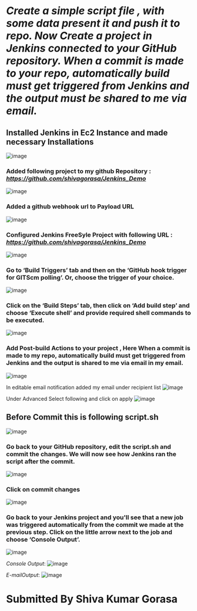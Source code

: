 # _Create a simple script file , with some data present it and push it to repo. Now Create a project in Jenkins connected to your GitHub repository. When a commit is made to your repo, automatically build must get triggered from Jenkins and the output must be shared to me via email._


## Installed Jenkins in Ec2 Instance and made necessary Installations

![image](https://github.com/shivagorasa/DevopsZen/assets/97184376/b8df533f-dd66-405e-a999-f62e1b91d707)



### Added following project to my github Repository : _https://github.com/shivagorasa/Jenkins_Demo_

![image](https://github.com/shivagorasa/DevopsZen/assets/97184376/e5b4adc2-40a3-46f6-be27-8f86808a9220)

### Added a github webhook url to Payload URL
![image](https://github.com/shivagorasa/DevopsZen/assets/97184376/29312696-a814-4e4b-9a97-641327b4c716)

### Configured Jenkins FreeSyle Project with following URL : _https://github.com/shivagorasa/Jenkins_Demo_
![image](https://github.com/shivagorasa/DevopsZen/assets/97184376/bd6c8552-a2c4-4983-ad77-508c3e4027bf)



### Go to ‘Build Triggers’ tab and then on the ‘GitHub hook trigger for GITScm polling’. Or, choose the trigger of your choice.
![image](https://github.com/shivagorasa/DevopsZen/assets/97184376/21792954-bc4c-4e54-9a2e-47ea79766278)

### Click on the ‘Build Steps’ tab, then click on ‘Add build step’ and choose ‘Execute shell’ and provide required shell commands to be executed.
![image](https://github.com/shivagorasa/DevopsZen/assets/97184376/25f09a25-16a3-4667-9f57-7d12c23a9cc8)

### Add Post-build Actions to your project , Here When a commit is made to my repo, automatically build must get triggered from Jenkins and the output is shared to me via email in my email.
![image](https://github.com/shivagorasa/DevopsZen/assets/97184376/d30f44ea-774a-43e4-bed8-f76cbb1fe8ce)


In editable email notification added my email under recipient list
![image](https://github.com/shivagorasa/DevopsZen/assets/97184376/129ad973-cca6-46e7-b326-365b76373b33)

Under Advanced Select following and click on apply
![image](https://github.com/shivagorasa/DevopsZen/assets/97184376/de919135-4c84-4402-b78a-050cdd968b33)


## Before Commit this is following script.sh
![image](https://github.com/shivagorasa/DevopsZen/assets/97184376/23dc98e9-c25d-4413-b377-a46143e7563d)

### Go back to your GitHub repository, edit the  script.sh and commit the changes. We will now see how Jenkins ran the script after the commit.
![image](https://github.com/shivagorasa/DevopsZen/assets/97184376/a8ebe1a5-eeaf-4aa9-b3f7-c2de0307ba73)
### Click on commit changes
![image](https://github.com/shivagorasa/DevopsZen/assets/97184376/0f891f89-2f7c-4085-934f-6cba1620312d)

### Go back to your Jenkins project and you'll see that a new job was triggered automatically from the commit we made at the previous step. Click on the little arrow next to the job and choose ‘Console Output’.
![image](https://github.com/shivagorasa/DevopsZen/assets/97184376/64c0d72e-ce88-4ca3-bfa3-668fab5dc465)

_Console Output_:
![image](https://github.com/shivagorasa/DevopsZen/assets/97184376/b9d9c76b-6d19-46cb-b36b-0b2f4aaf5d7b)

_E-mailOutput_:
![image](https://github.com/shivagorasa/DevopsZen/assets/97184376/2910b5b4-4686-4d66-8767-a42b014e1fce)


# Submitted By Shiva Kumar Gorasa





